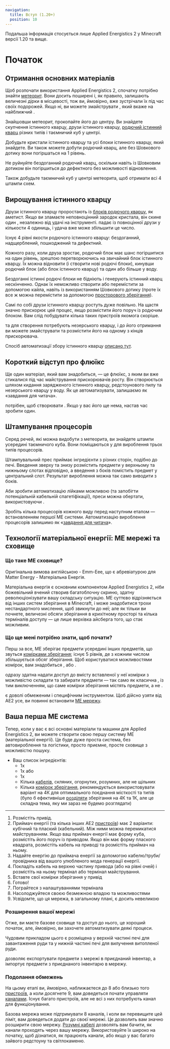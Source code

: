 ```yaml
---
navigation:
  title: Вступ (1.20+)
  position: 10
---
```


<div class="notification is-info">
  Подальша інформація стосується лише Applied Energistics 2 у Minecraft версії 1.20 та вище.
</div>

# Початок

## Отримання основних матеріалів

<GameScene zoom="4" background="transparent">
  <ImportStructure src="assets/assemblies/meteor_interior.snbt" />
</GameScene>

Щоб розпочати використання Applied Energistics 2, спочатку потрібно знайти [метеорит](ae2-mechanics/meteorites.md). Вони досить поширені і, як правило, залишають величезні дірки в місцевості, тож ви, ймовірно, вже зустрічали їх під час своїх подорожей.
Якщо ні, ви можете змайструвати <ItemLink id="meteorite_compass" />, який вкаже на найближчий <ItemLink id="mysterious_cube" />.

Знайшовши метеорит, прокопайте його до центру. Ви знайдете скупчення істинного кварцу, друзи істинного кварцу, [родючий істинний кварц](items-blocks-machines/budding_certus.md) різних типів і таємничий куб у центрі.

Добудьте кристали істинного кварцу та усі блоки істинного кварцу, який знайдете. Ви також можете добути родючий кварц, але без Шовкового дотику вони погіршаться на 1 рівень.

Не руйнуйте бездоганний родючий кварц, оскільки навіть із Шовковим дотиком він погіршиться до дефектного без можливості відновлення.

Також добудьте таємничий куб у центрі метеорита, щоб отримати всі 4 штампи схем.

## Вирощування істинного кварцу

<GameScene zoom="4" background="transparent">
<ImportStructure src="assets/assemblies/budding_certus_1.snbt" />
</GameScene>

Друзи істинного кварцу проростають із [блоків родючого кварцу](items-blocks-machines/budding_certus.md), як аметист. Якщо ви зламаєте неповноцінний зародок
кристала, він скине один <ItemLink id="certus_quartz_dust" />, незалежно від удачі на інструменті. <ItemLink id="certus_quartz_crystal" /> падає із повноцінної
друзи у кількости 4 одиниць, і удача вже може збільшити це число.

Існує 4 рівні якости родючого істинного кварцу: бездоганний, надщерблений, пошкоджений та дефектний.

<GameScene zoom="4" background="transparent">
<ImportStructure src="assets/assemblies/budding_blocks.snbt" />
<IsometricCamera yaw="195" pitch="30" />
</GameScene>

Кожного разу, коли друза зростає, родючий блок має шанс погіршитися на один рівень,
зрештою перетворюючись на звичайний блок істинного кварцу. Їх можна відновити (і створити нові родючі блоки),
кинувши родючий блок (або блок істинного кварцу) та один <ItemLink id="charged_certus_quartz_crystal" /> або більше у воду.

<RecipeFor id="damaged_budding_quartz" />

Бездоганні істинні родючі блоки не бідніють і генерують істинний кварц нескінченно. Однак їх неможливо створити або перемістити за допомогою кайла, навіть із використанням Шовкового дотику (проте їх все ж можна перемістити за допомогою [просторового зберігання](ae2-mechanics/spatial-io.md)).

Самі по собі друзи істинного кварцу ростуть дуже повільно. На щастя <ItemLink id="growth_accelerator" /> значно
прискорює цей процес, якщо розмістити його поруч із родючим блоком. Вам слід побудувати кілька таких пристроїв якомога скоріше.

<GameScene zoom="4" background="transparent">
<ImportStructure src="assets/assemblies/budding_certus_2.snbt" />
<IsometricCamera yaw="195" pitch="30" />
</GameScene>

<ItemLink id="energy_acceptor" /> та <ItemLink id="vibration_chamber" /> для створення потребують незерського кварцу,
і до його отримання ви можете змайструвати <ItemLink id="crank" /> та розмістити його на одному з кінців прискорювача.

Спосіб автоматизації збору істинного кварцу [описано тут](example-setups/simple-certus-farm.md).

## Короткий відступ про флюїкс
Ще один матеріал, який вам знадобиться, — це флюїкс, з яким ви вже стикалися під час майстрування прискорювачів росту. Він створюється шляхом кидання зарядженого істинного кварцу, редстоунового пилу та незерського кварцу у воду. Як це автоматизувати, залишаємо як «завдання для читача».


<ItemLink id="charger" /> потрібен, щоб створювати <ItemLink id="charged_certus_quartz_crystal" />. Якщо у вас його ще нема, настав час зробити один.

## Штампування процесорів

Серед речей, які можна видобути з метеорита, ви знайдете штампи усередині таємничого куба. Вони поміщаються у <ItemLink id="inscriber" /> для вироблення трьох типів процесорів.

<ItemGrid>
  <ItemIcon id="silicon_press" />

  <ItemIcon id="logic_processor_press" />

  <ItemIcon id="calculation_processor_press" />

  <ItemIcon id="engineering_processor_press" />
</ItemGrid>

Штампувальний прес приймає інгредієнти з різних сторін, подібно до печі. Введення зверху та знизу розмістить предмети у верхньому та нижньому слотах відповідно, а введення з боків помістить предмет у центральний слот. Результат вироблення можна так само виводити з боків.

Аби зробити автоматизацію лійками можливою (та запобігти потенціальній кабельній спагетіфікації), преси можна обертати, використовуючи <ItemLink id="certus_quartz_wrench" />.

Зробіть кілька процесорів кожного виду перед наступним етапом — встановленням першої МЕ системи. Автоматизацію вироблення процесорів залишимо як «[завдання для читача](example-setups/processor-automation.md)».

## Технології матеріальної енергії: МЕ мережі та сховище

### Що таке МЕ сховище?

Оригінальна вимова англійською - Emm-Eee, що є абревіатурою для Matter Energy - Матеріальна Енергія.

Матеріальна енергія є основним компонентом Applied Energistics 2, ніби божевільний вчений створив багатоблочну скриню,
здатну революціонізувати вашу складську ситуацію. МЕ суттєво відрізняється від інших систем зберігання в Minecraft, і
може знадобитися трохи нестандартного мислення, щоб звикнути до неї; але як тільки ви почнете, величезні обсяги
зберігання в крихітному просторі та кілька терміналів доступу — це лише верхівка айсберга того, що стає можливим.

### Що ще мені потрібно знати, щоб почати?

Перш за все, МЕ зберігає предмети усередині інших предметів, що звуться [комірками зберігання](items-blocks-machines/storage_cells.md); існує 5 рівнів,
де з кожним числом збільшується обсяг зберігання. Щоб користуватися можливостями комірок, вам знадобиться <ItemLink id="chest" />,
або <ItemLink id="drive" />.

<ItemLink id="chest" /> одразу здатна надати доступ до вмісту вставленої у неї комірки з можливістю
складати та забирати предмети — так само як класична <ItemLink id="minecraft:chest" />, із тим виключенням,
що саме комірки зберігання містять предмети, а не <ItemLink id="chest" />.

<ItemLink id="chest" /> є доволі обмеженим і специфічним інструментом. Щоб дійсно
узяти від AE2 усе, ви повинні встановити [МЕ мережу](ae2-mechanics/me-network-connections.md).

## Ваша перша МЕ система

Тепер, коли у вас є всі основні матеріали та машини для Applied Energistics 2, ви можете створити свою першу систему МЕ (матеріальної енергії). Це буде дуже проста система, без автовироблення та логістики, просто приємне, просте сховище з можливістю пошуку.

<GameScene zoom="6" interactive={true}>
<ImportStructure src="assets/assemblies/tiny_me_system.snbt" />

</GameScene>

*   Ваш список інгредієнтів:
    * 1x <ItemLink id="drive" />
    * 1x <ItemLink id="terminal" /> або <ItemLink id="crafting_terminal" />
    * 1x <ItemLink id="energy_acceptor" />
    * Кілька [кабелів](items-blocks-machines/cables.md), скляних, огорнутих, розумних, але не щільних
    * Кілька [комірок зберігання](items-blocks-machines/storage_cells.md), рекомендується використовувати варіант на 4К для оптимального поєднання місткості та типів (було б ефективніше [розділяти](items-blocks-machines/cell_workbench.md) зберігання на 4К та 1К, але це складна тема, яку ми зараз не будемо розглядати)
---
1.  Розмістіть привід.
2.  Приймач енергії (та кілька інших AE2 [пристроїв](ae2-mechanics/devices.md)) має 2 варіанти: кубічний та плаский (кабельний). Між ними можна перемикатися майструванням. Якщо ваш приймач енергії має форму куба, розмістіть його поруч із приводом. Якщо він має форму плаского квадрата, розмістіть кабель на приводі та розмістіть приймач на ньому.
3.  Надайте енергію до приймача енергії за допомогою кабелю/труби/провідника від вашого улюбленого мода генерації енергії.
4.  Покладіть кабель на верхню частину привода (або на рівні очей) і розмістіть на ньому термінал або термінал майстрування.
5.  Вставте свої комірки зберігання у привід
6.  Готово!
7.  Пограйтеся з налаштуваннями термінала
8.  Насолоджуйтеся своєю безмежною владою та можливостями
9.  Усвідомте, що ця мережа, в загальному плані, є досить невеликою

### Розширення вашої мережі

Отже, ви маєте базове сховище та доступ до нього, це хороший початок, але, ймовірно, ви захочете
автоматизувати деякі процеси.

Чудовим прикладом цього є розміщена <ItemLink id="export_bus" /> у верхній частині печі для
завантаження руди та <ItemLink id="import_bus" />
у нижній частині печі для вилучення витопленої руди.

<ItemLink id="export_bus" /> дозволяє експортувати предмети з мережі в приєднаний
інвентар, а <ItemLink id="import_bus" /> імпортує предмети з приєднаного інвентарю
в мережу.

### Подолання обмежень

На цьому етапі ви, ймовірно, наближаєтеся до 8 або близько того [пристроїв](ae2-mechanics/devices.md), а коли досягнете 9, вам доведеться почати
управляти [каналами](ae2-mechanics/channels.md). Існує багато пристроїв, але не всі з них потребують
канал для функціонування.

Базова мережа може підтримувати 8 каналів, і коли ви перевищите цей ліміт, вам доведеться додати
<ItemLink id="controller" /> до своєї мережі. Це дозволить вам значно розширити свою мережу.
[Розумні кабелі](items-blocks-machines/cables.md) дозволять вам бачити, як канали проходять через вашу мережу. Використовуйте їх широко на початку, щоб дізнатися, як працюють канали, або якщо у вас багато зайвого редстоуну та світлокаменю.
